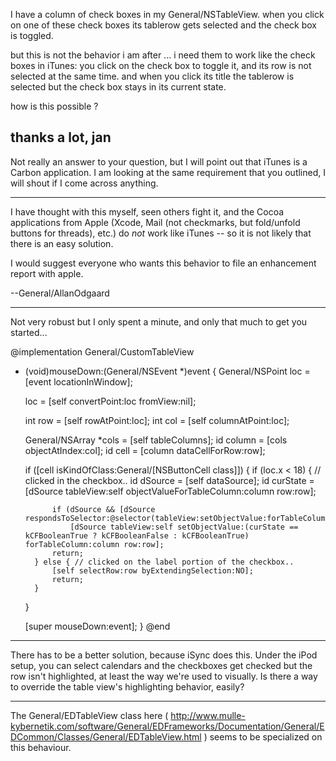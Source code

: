 I have a column of check boxes in my General/NSTableView. when you click on one of these check boxes its tablerow gets selected and the check box is toggled.

but this is not the behavior i am after ... i need them to work like the check boxes in iTunes:
you click on the check box to toggle it, and its row is not selected at the same time. and when you click its title the tablerow is selected but the check box stays in its current state.

how is this possible ?

thanks a lot,
jan
----
Not really an answer to your question, but I will point out that iTunes is a Carbon application. I am looking at the same requirement that you outlined, I will shout if I come across anything.

----

I have thought with this myself, seen others fight it, and the Cocoa applications from Apple (Xcode, Mail (not checkmarks, but fold/unfold buttons for threads), etc.) do *not* work like iTunes -- so it is not likely that there is an easy solution.

I would suggest everyone who wants this behavior to file an enhancement report with apple.

--General/AllanOdgaard

----

Not very robust but I only spent a minute, and only that much to get you started...
    
@implementation General/CustomTableView

- (void)mouseDown:(General/NSEvent *)event
{
    General/NSPoint loc = [event locationInWindow];
    
    loc = [self convertPoint:loc fromView:nil];
    
    int row = [self rowAtPoint:loc];
    int col = [self columnAtPoint:loc];
    
    General/NSArray *cols = [self tableColumns];
    id column = [cols objectAtIndex:col];
    id cell = [column dataCellForRow:row];
    
    if ([cell isKindOfClass:General/[NSButtonCell class]]) {
        if (loc.x < 18) { // clicked in the checkbox..
           id dSource = [self dataSource];
            id curState = [dSource tableView:self objectValueForTableColumn:column row:row];

            if (dSource && [dSource respondsToSelector:@selector(tableView:setObjectValue:forTableColumn:row:)])
                [dSource tableView:self setObjectValue:(curState == kCFBooleanTrue ? kCFBooleanFalse : kCFBooleanTrue) forTableColumn:column row:row];
            return;
        } else { // clicked on the label portion of the checkbox..
            [self selectRow:row byExtendingSelection:NO];
            return;
        }
    }
    
    [super mouseDown:event];
}
@end


----

There has to be a better solution, because iSync does this. Under the iPod setup, you can select calendars and the checkboxes get checked but the row isn't highlighted, at least the way we're used to visually. Is there a way to override the table view's highlighting behavior, easily?

----

The General/EDTableView class here ( http://www.mulle-kybernetik.com/software/General/EDFrameworks/Documentation/General/EDCommon/Classes/General/EDTableView.html ) seems to be specialized on this behaviour.